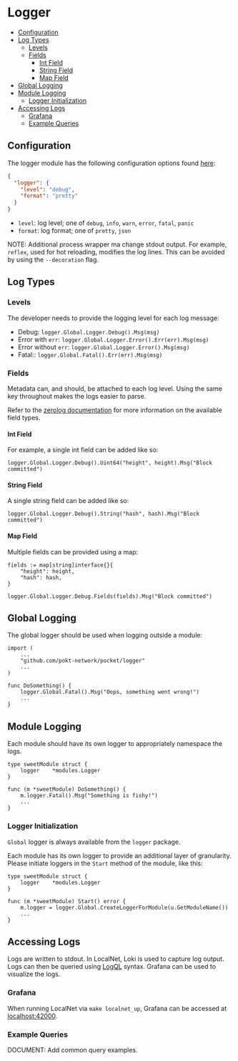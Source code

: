 # Logger <!-- omit in toc -->

- [Configuration](#configuration)
- [Log Types](#log-types)
  - [Levels](#levels)
  - [Fields](#fields)
    - [Int Field](#int-field)
    - [String Field](#string-field)
    - [Map Field](#map-field)
- [Global Logging](#global-logging)
- [Module Logging](#module-logging)
  - [Logger Initialization](#logger-initialization)
- [Accessing Logs](#accessing-logs)
  - [Grafana](#grafana)
  - [Example Queries](#example-queries)

## Configuration

The logger module has the following configuration options found [here](./runtime/confg/../../../../runtime/configs/proto/logger_config.proto):

```json
{
  "logger": {
    "level": "debug",
    "format": "pretty"
  }
}
```

- `level`: log level; one of `debug`, `info`, `warn`, `error`, `fatal`, `panic`
- `format`: log format; one of `pretty`, `json`

NOTE: Additional process wrapper ma change stdout output. For example, `reflex`, used for hot reloading, modifies the log lines. This can be avoided by using the `--decoration` flag.

## Log Types

### Levels

The developer needs to provide the logging level for each log message:

- Debug: `logger.Global.Logger.Debug().Msg(msg)`
- Error with `err`: `logger.Global.Logger.Error().Err(err).Msg(msg)`
- Error without `err`: `logger.Global.Logger.Error().Msg(msg)`
- Fatal:: `logger.Global.Fatal().Err(err).Msg(msg)`

### Fields

Metadata can, and should, be attached to each log level. Using the same key throughout makes the logs easier to parse.

Refer to the [zerolog documentation](https://github.com/rs/zerolog#field-types) for more information on the available field types.

#### Int Field

For example, a single int field can be added like so:

```golang
logger.Global.Logger.Debug().Uint64("height", height).Msg("Block committed")
```

#### String Field

A single string field can be added like so:

```golang
logger.Global.Logger.Debug().String("hash", hash).Msg("Block committed")
```

#### Map Field

Multiple fields can be provided using a map:

```golang
fields := map[string]interface{}{
    "height": height,
    "hash": hash,
}

logger.Global.Logger.Debug.Fields(fields).Msg("Block committed")
```

## Global Logging

The global logger should be used when logging outside a module:

```golang
import (
    ...
    "github.com/pokt-network/pocket/logger"
    ...
)

func DoSomething() {
    logger.Global.Fatal().Msg("Oops, something went wrong!")
    ...
}
```

## Module Logging

Each module should have its own logger to appropriately namespace the logs.

```golang
type sweetModule struct {
    logger    *modules.Logger
}

func (m *sweetModule) DoSomething() {
    m.logger.Fatal().Msg("Something is fishy!")
    ...
}
```

### Logger Initialization

`Global` logger is always available from the `logger` package.

Each module has its own logger to provide an additional layer of granularity.
Please initiate loggers in the `Start` method of the module, like this:

```golang
type sweetModule struct {
    logger    *modules.Logger
}

func (m *sweetModule) Start() error {
    m.logger = logger.Global.CreateLoggerForModule(u.GetModuleName())
    ...
}
```

## Accessing Logs

Logs are written to stdout. In LocalNet, Loki is used to capture log output. Logs can then be queried using [LogQL](https://grafana.com/docs/loki/latest/logql/) syntax. Grafana can be used to visualize the logs.

### Grafana

When running LocalNet via `make localnet_up`, Grafana can be accessed at [localhost:42000](https://localhost:42000).

### Example Queries

DOCUMENT: Add common query examples.

<!-- GITHUB_WIKI: logger/readme -->

